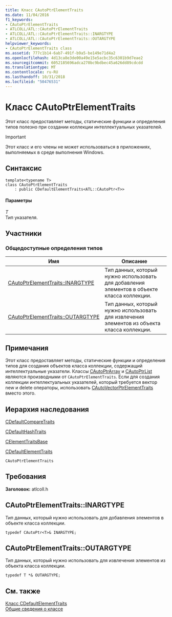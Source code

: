 ```yaml
---
title: Класс CAutoPtrElementTraits
ms.date: 11/04/2016
f1_keywords:
- CAutoPtrElementTraits
- ATLCOLL/ATL::CAutoPtrElementTraits
- ATLCOLL/ATL::CAutoPtrElementTraits::INARGTYPE
- ATLCOLL/ATL::CAutoPtrElementTraits::OUTARGTYPE
helpviewer_keywords:
- CAutoPtrElementTraits class
ms.assetid: 777c1b14-6ab7-491f-b9a5-be149e71d4a2
ms.openlocfilehash: 4d13ca8e3de00a49e15e5acbc35c6301b9d7eae2
ms.sourcegitcommit: 6052185696adca270bc9bdbec45a626dd89cdcdd
ms.translationtype: MT
ms.contentlocale: ru-RU
ms.lasthandoff: 10/31/2018
ms.locfileid: "50476531"
---
```

# <a name="cautoptrelementtraits-class"></a>Класс CAutoPtrElementTraits

Этот класс предоставляет методы, статические функции и определения типов полезно при создании коллекции интеллектуальных указателей.

> [!IMPORTANT]
>  Этот класс и его члены не может использоваться в приложениях, выполняемых в среде выполнения Windows.

## <a name="syntax"></a>Синтаксис

```
template<typename T>
class CAutoPtrElementTraits
    : public CDefaultElementTraits<ATL::CAutoPtr<T>>
```

#### <a name="parameters"></a>Параметры

*T*<br/>
Тип указателя.

## <a name="members"></a>Участники

### <a name="public-typedefs"></a>Общедоступные определения типов

|Имя|Описание|
|----------|-----------------|
|[CAutoPtrElementTraits::INARGTYPE](#inargtype)|Тип данных, который нужно использовать для добавления элементов в объекте класса коллекции.|
|[CAutoPtrElementTraits::OUTARGTYPE](#outargtype)|Тип данных, который нужно использовать для извлечения элементов из объекта класса коллекции.|

## <a name="remarks"></a>Примечания

Этот класс предоставляет методы, статические функции и определения типов для создания объектов класса коллекции, содержащий интеллектуальные указатели. Классы [CAutoPtrArray](../../atl/reference/cautoptrarray-class.md) и [CAutoPtrList](../../atl/reference/cautoptrlist-class.md) являются производными от `CAutoPtrElementTraits`. Если для создания коллекции интеллектуальных указателей, который требуется вектор new и delete операторы, использовать [CAutoVectorPtrElementTraits](../../atl/reference/cautovectorptrelementtraits-class.md) вместо этого.

## <a name="inheritance-hierarchy"></a>Иерархия наследования

[CDefaultCompareTraits](../../atl/reference/cdefaultcomparetraits-class.md)

[CDefaultHashTraits](../../atl/reference/cdefaulthashtraits-class.md)

[CElementTraitsBase](../../atl/reference/celementtraitsbase-class.md)

[CDefaultElementTraits](../../atl/reference/cdefaultelementtraits-class.md)

`CAutoPtrElementTraits`

## <a name="requirements"></a>Требования

**Заголовок:** atlcoll.h

##  <a name="inargtype"></a>  CAutoPtrElementTraits::INARGTYPE

Тип данных, который нужно использовать для добавления элементов в объекте класса коллекции.

```
typedef CAutoPtr<T>& INARGTYPE;
```

##  <a name="outargtype"></a>  CAutoPtrElementTraits::OUTARGTYPE

Тип данных, который нужно использовать для извлечения элементов из объекта класса коллекции.

```
typedef T *& OUTARGTYPE;
```

## <a name="see-also"></a>См. также

[Класс CDefaultElementTraits](../../atl/reference/cdefaultelementtraits-class.md)<br/>
[Общие сведения о классе](../../atl/atl-class-overview.md)
